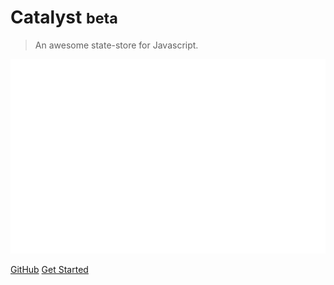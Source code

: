 # Catalyst <small>beta</small>

> An awesome state-store for Javascript.

![logo](./cover_large.svg)

[GitHub](https://github.com/badguppy/catalyst-js)
[Get Started](#catalyst)
